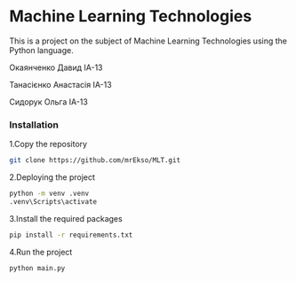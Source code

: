 # Machine Learning Technologies

This is a project on the subject of Machine Learning Technologies using the Python language.

Окаянченко Давид ІА-13

Танасієнко Анастасія ІА-13

Сидорук Ольга ІА-13

### Installation

1.Copy the repository

```sh
git clone https://github.com/mrEkso/MLT.git
```

2.Deploying the project

```sh
python -m venv .venv
.venv\Scripts\activate
```

3.Install the required packages

```sh
pip install -r requirements.txt
```

4.Run the project

```sh  
python main.py
```